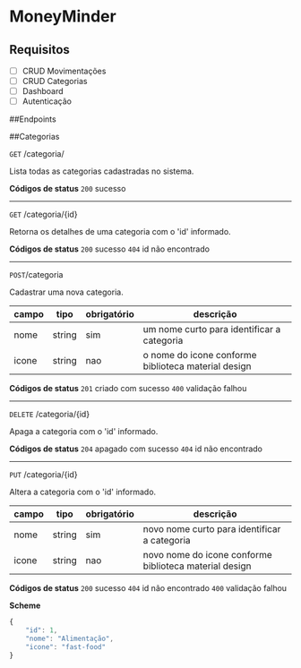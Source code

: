 # MoneyMinder

## Requisitos 

- [ ] CRUD Movimentações 
- [ ] CRUD Categorias 
- [ ] Dashboard
- [ ] Autenticação

##Endpoints 

##Categorias 

`GET` /categoria/

Lista todas as categorias cadastradas no sistema.

**Códigos de status**
`200` sucesso

---
`GET` /categoria/{id}

Retorna os detalhes de uma categoria com o 'id' informado.

**Códigos de status**
`200` sucesso
`404` id não encontrado

---
`POST`/categoria

Cadastrar uma nova categoria.

| campo | tipo | obrigatório | descrição 
|-------|------|-------------|-----------
| nome  |string|    sim      | um nome curto para identificar a categoria 
| icone |string|    nao      | o nome do icone conforme biblioteca material design 

**Códigos de status**
`201` criado com sucesso
`400` validação falhou

---
`DELETE` /categoria/{id}

Apaga a categoria com o 'id' informado.

**Códigos de status**
`204` apagado com sucesso
`404` id não encontrado

---
`PUT` /categoria/{id}

Altera a categoria com o 'id' informado.

| campo | tipo | obrigatório | descrição 
|-------|------|-------------|-----------
| nome  |string|    sim      | novo nome curto para identificar a categoria 
| icone |string|    nao      | novo nome do icone conforme biblioteca material design

**Códigos de status**
`200` sucesso
`404` id não encontrado
`400` validação falhou 

**Scheme**

```js
{
    "id": 1,
    "nome": "Alimentação",
    "icone": "fast-food"
}
```






